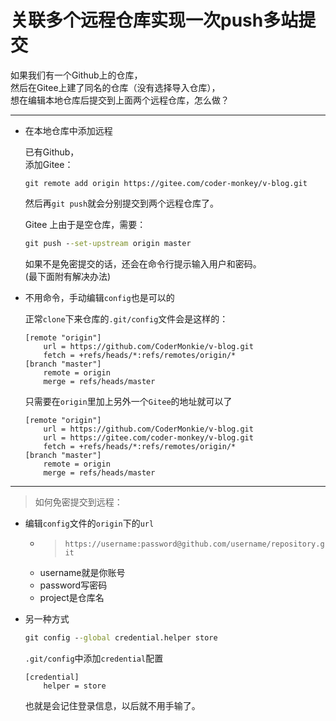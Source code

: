 # 关联多个远程仓库实现一次push多站提交

如果我们有一个Github上的仓库，  
然后在Gitee上建了同名的仓库（没有选择导入仓库），  
想在编辑本地仓库后提交到上面两个远程仓库，怎么做？

---

- 在本地仓库中添加远程

  已有Github，  
  添加Gitee：
  ```
  git remote add origin https://gitee.com/coder-monkey/v-blog.git
  ```

  然后再`git push`就会分别提交到两个远程仓库了。

  Gitee 上由于是空仓库，需要：
  ```bat
  git push --set-upstream origin master
  ```

  如果不是免密提交的话，还会在命令行提示输入用户和密码。  
  (最下面附有解决办法)

- 不用命令，手动编辑`config`也是可以的

  正常`clone`下来仓库的`.git/config`文件会是这样的：

  ```
  [remote "origin"]
      url = https://github.com/CoderMonkie/v-blog.git
      fetch = +refs/heads/*:refs/remotes/origin/*
  [branch "master"]
      remote = origin
      merge = refs/heads/master
  ```

  只需要在`origin`里加上另外一个`Gitee`的地址就可以了

  ```
  [remote "origin"]
      url = https://github.com/CoderMonkie/v-blog.git
      url = https://gitee.com/coder-monkey/v-blog.git
      fetch = +refs/heads/*:refs/remotes/origin/*
  [branch "master"]
      remote = origin
      merge = refs/heads/master
  ```

---

> 如何免密提交到远程：

* 编辑`config`文件的`origin`下的`url`

  - > `https://username:password@github.com/username/repository.git`
   - username就是你账号
   - password写密码
   - project是仓库名

* 另一种方式

  ```cmd
  git config --global credential.helper store
  ```

  `.git/config`中添加`credential`配置
  ```config
  [credential]  
      helper = store
  ```

  也就是会记住登录信息，以后就不用手输了。

<Valine></Valine>